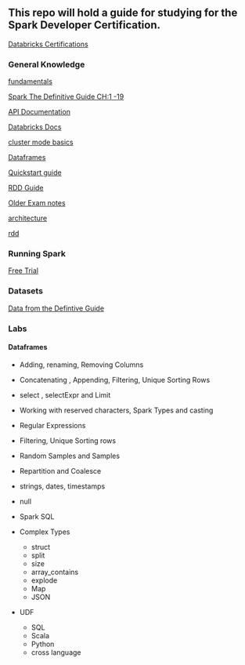 ## This repo will hold a guide for studying for the Spark Developer Certification.

[Databricks Certifications](https://academy.databricks.com/category/certifications)

### General Knowledge
[fundamentals](https://www.youtube.com/watch?v=7ooZ4S7Ay6Y)

[Spark The Definitive Guide CH:1 -19](https://www.amazon.com/Spark-Definitive-Guide-Processing-Simple/dp/1491912219)

[API Documentation](https://spark.apache.org/docs/latest/api/)

[Databricks Docs](https://docs.databricks.com/)

[cluster mode basics](https://spark.apache.org/docs/latest/cluster-overview.html)

[Dataframes](https://spark.apache.org/docs/latest/sql-programming-guide.html)

[Quickstart guide](https://spark.apache.org/docs/latest/quick-start.html)

[RDD Guide](https://spark.apache.org/docs/latest/rdd-programming-guide.html)

[Older Exam notes](https://github.com/vivek-bombatkar/Databricks-Apache-Spark-2X-Certified-Developer#a)

[architecture](https://www.edureka.co/blog/spark-architecture/)

[rdd](https://data-flair.training/blogs/spark-rdd-tutorial/)

### Running Spark

[Free Trial](https://databricks.com/try-databricks)

### Datasets

[Data from the Defintive Guide](https://github.com/databricks/Spark-The-Definitive-Guide/tree/master/data)

### Labs

#### Dataframes

* Adding, renaming, Removing Columns

* Concatenating , Appending, Filtering, Unique Sorting Rows

* select , selectExpr and Limit

* Working with reserved characters, Spark Types and casting

* Regular Expressions 

* Filtering, Unique Sorting rows

* Random Samples and Samples

* Repartition and Coalesce 

* strings, dates, timestamps

* null

* Spark SQL

* Complex Types
   * struct
   * split
   * size
   * array_contains
   * explode
   * Map
   * JSON
   
* UDF
  * SQL
  * Scala
  * Python
  * cross language
